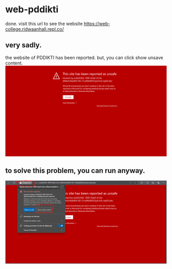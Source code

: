 # web-pddikti
done. visit this url to see the website https://web-college.ridwaanhall.repl.co/

## very sadly.
the website of PDDIKTI has been reported. but, you can click show unsave content.
![Image blocked and reported](https://github.com/ridwaanhall/web-pddikti/blob/main/github_image/blocked.png?raw=true)

## to solve this problem, you can run anyway.
![Solve blocked and reported](https://github.com/ridwaanhall/web-pddikti/blob/main/github_image/solve_blocked.png?raw=true)